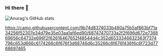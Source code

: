 ### Hi there 👋

<!--
**JEONOKJIN/JEONOKJIN** is a ✨ _special_ ✨ repository because its `README.md` (this file) appears on your GitHub profile.

Here are some ideas to get you started:

- 🔭 I’m currently working on ...
- 🌱 I’m currently learning ...
- 👯 I’m looking to collaborate on ...
- 🤔 I’m looking for help with ...
- 💬 Ask me about ...
- 📫 How to reach me: ...
- 😄 Pronouns: ...
- ⚡ Fun fact: ...
-->

![Anurag's GitHub stats](https://github-readme-stats.vercel.app/api?username=OKJIN&show_icons=true&theme=dark)

https://camo.githubusercontent.com/9b74d8374033b480a75b5af863bf71a34256f52307e34d79e35e03aa1af6ed90/68747470733a2f2f696d672e736869656c64732e696f2f62616467652f48544d4c352d6533346632363f7374796c653d666c6174266c6f676f3d68746d6c35266c6f676f436f6c6f723d7768697465
